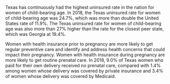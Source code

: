 Texas has continuously had the highest uninsured rate in the nation for women of child-bearing age. In 2018, the Texas uninsured rate for women of child-bearing age was 24.7%, which was more than double the United States rate of 11.9%. The Texas uninsured rate for women of child-bearing age was also more than 27% higher than the rate for the closest peer state, which was Georgia at 19.4%.

Women with health insurance prior to pregnancy are more likely to get regular preventive care and identify and address health concerns that could impact their pregnancy. Women with health insurance during pregnancy are more likely to get routine prenatal care. In 2018, 9.0% of Texas women who paid for their own delivery received no prenatal care, compared with 1.4% among women whose delivery was covered by private insurance and 3.4% of women whose delivery was covered by Medicaid.
